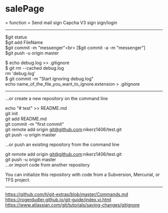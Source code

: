 # salePage
= function =
Send mail sign
Capcha V3 sign
sign/login

---------

$git status<br>
$git add FileName<br>
$git commit -m "messenger"<br>
[$git commit -a -m "messenger"]<br>
$git push -u origin master<br>

$ echo debug.log >> .gitignore<br>
$ git rm --cached debug.log<br>
rm 'debug.log'<br>
$ git commit -m "Start ignoring debug.log"<br>
echo name_of_the_file_you_want_to_ignore.extension > .gitignore<br>

----------
…or create a new repository on the command line

echo "# test" >> README.md<br>
git init<br>
git add README.md<br>
git commit -m "first commit"<br>
git remote add origin git@github.com:nikerz1406/test.git<br>
git push -u origin master<br>

…or push an existing repository from the command line

git remote add origin git@github.com:nikerz1406/test.git<br>
git push -u origin master<br>
…or import code from another repository<br>

You can initialize this repository with code from a Subversion, Mercurial, or TFS project.<br>

------------
https://github.com/tj/git-extras/blob/master/Commands.md <br>
https://rogerdudler.github.io/git-guide/index.vi.html <br>
https://www.atlassian.com/git/tutorials/saving-changes/gitignore <br>
